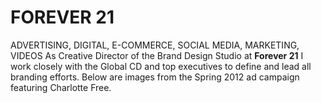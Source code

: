 <h1>FOREVER 21</h1>
<p>ADVERTISING, DIGITAL, E-COMMERCE, SOCIAL MEDIA, MARKETING, VIDEOS
As Creative Director of the Brand Design Studio at <b>Forever 21</b> I work closely with the Global CD and top executives to define and lead all branding efforts. Below are images from the Spring 2012 ad campaign
featuring Charlotte Free.
</p>

